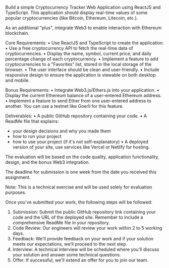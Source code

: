 Build a simple Cryptocurrency Tracker Web Application using ReactJS and TypeScript. This application should display real-time values of some popular cryptocurrencies (like Bitcoin, Ethereum, Litecoin, etc.).


As an additional "plus", integrate Web3 to enable interaction with Ethereum blockchain.

Core Requirements:
	• Use ReactJS and TypeScript to create the application.
	• Use a free cryptocurrency API to fetch the real-time data of cryptocurrencies.
	• Display the name, symbol, current price, and daily percentage change of each cryptocurrency.
	• Implement a feature to add cryptocurrencies to a "Favorites" list, stored in the local storage of the browser.
	• The user interface should be clean and user-friendly.
	• Include responsive design to ensure the application is viewable on both desktop and mobile.


 Bonus Requirements:
	• Integrate Web3.js/Ethers.js into your application.
	• Display the current Ethereum balance of a user-entered Ethereum address.
	• Implement a feature to send Ether from one user-entered address to another. You can use a testnet like Goerli for this feature.


 Deliverables:
	• A public GitHub repository containing your code.
	• A ReadMe file that explains:
- your design decisions and why you made them
- how to run your project
- how to use your project (if it's not self-explanatory)
	• A deployed version of your site, use services like Vercel or Netlify for hosting.


 The evaluation will be based on the code quality, application functionality, design, and the bonus Web3 integration.

 The deadline for submission is one week from the date you received this assignment.

Note: This is a technical exercise and will be used solely for evaluation purposes.

 Once you've submitted your work, the following steps will be followed:

1. Submission: Submit the public GitHub repository link containing your code and the URL of the deployed site. Remember to include a comprehensive ReadMe file in your repository.
2. Code Review: Our engineers will review your work within 2 to 5 working days.
3. Feedback: We'll provide feedback on your work and if your solution meets our expectations, we'll proceed to the next step.
4. Interview: A technical interview will be scheduled where you'll discuss your solution and answer some technical questions.
5. Offer: If successful, we'll extend an offer for you to join our team.
